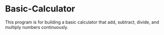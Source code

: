 # Basic-Calculator
This program is for building a basic calculator that add, subtract, divide, and multiply numbers continuously. 
